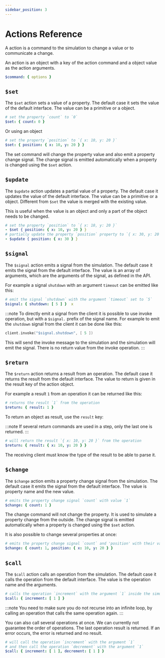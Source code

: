 ```yaml
---
sidebar_position: 3
---
```


# Actions Reference

A action is a command to the simulation to change a value or to communicate a change. 

An action is an object with a key of the action command and a object value as the action arguments.

```yaml
$command: { options }
```

## `$set`

The `$set` action sets a value of a property. The default case it sets the value of the default interface. The value can be a primitive or a object.

```yaml
# set the property `count` to `0`
$set: { count: 0 } 
```

Or using an object

```yaml
# set the property `position` to `{ x: 10, y: 20 }`
$set: { position: { x: 10, y: 20 } }  
```

The set command will change the property value and also emit a property change signal. The change signal is emitted automatically when a property is changed using the `$set` action.

## `$update`

The `$update` action updates a partial value of a property. The default case it updates the value of the default interface. The value can be a primitive or a object. Different from `$set` the value is merged with the existing value.

This is useful when the value is an object and only a part of the object needs to be changed.

```yaml
# set the property `position` to `{ x: 10, y: 20 }`
- $set { position: { x: 10, y: 20 } }
# partially update the property `position` property to `{ x: 30, y: 20 }`
- $update { position: { x: 30 } }  
```

## `$signal`

The `$signal` action emits a signal from the simulation. The default case it emits the signal from the default interface. The value is an array of arguments, which are the arguments of the signal, as defined in the API.

For example a signal `shutdown` with an argument `timeout` can be emitted like this:

```yaml
# emit the signal `shutdown` with the argument `timeout` set to `5`
$signal: { shutdown: [ 5 ] }  x
```


:::note
To directly emit a signal from the client it is possible to use invoke operation, but with a `$signal.` prefix of the signal name. For example to emit the `shutdown` signal from the client it can be done like this:

```go
client.invoke("$signal.shutdown", [ 5 ])
```
This will send the invoke message to the simulation and the simulation will emit the signal. There is no return value from the invoke operation.
:::

## `$return`

The `$return` action returns a result from an operation. The default case it returns the result from the default interface. The value to return is given in the result key of the action object.

For example a result `1` from an operation it can be returned like this:

```yaml
# returns the result `1` from the operation
$return: { result: 1 }  
```
To return an object as result, use the `result` key:

:::note
If several return commands are used in a step, only the last one is returned.
:::

```yaml
# will return the result `{ x: 10, y: 20 }` from the operation
$return: { result: { x: 10, y: 20 } }  
```

The receiving client must know the type of the result to be able to parse it.


## `$change`

The `$change` action emits a property change signal from the simulation. The default case it emits the signal from the default interface. The value is property name and the new value.

```yaml
# emits the property change signal `count` with value `1`
$change: { count: 1 }  
```

The change command will not change the property. It is used to simulate a property change from the outside. The change signal is emitted automatically when a property is changed using the `$set` action.

It is also possible to change several properties at once:

```yaml
# emits the property change signal `count` and 'position' with their values
$change: { count: 1, position: { x: 10, y: 20 } }  
```

## `$call`

The `$call` action calls an operation from the simulation. The default case it calls the operation from the default interface. The value is the operation name and the arguments.

```yaml
# calls the operation `increment` with the argument `1` inside the simulation
$call: { increment: [ 1 ] }  
```

:::note
You need to make sure you do not recurse into an infinite loop, by calling an operation that calls the same operation again.
:::


You can also call several operations at once. We can currently not guarantee the order of operations. The last operation result is returned. If an error occurs, the error is returned and no result.

```yaml
# will call the operation `increment` with the argument `1` 
# and then call the operation `decrement` with the argument `1`
$call: { increment: [ 1 ], decrement: [ 1 ] } 
```

